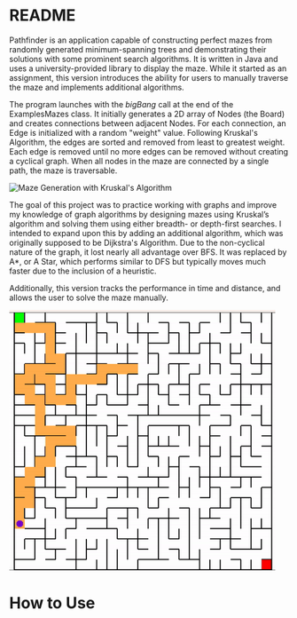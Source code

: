 # README
Pathfinder is an application capable of constructing perfect mazes from randomly generated minimum-spanning trees and demonstrating their solutions with some prominent search algorithms. It is written in Java and uses a university-provided library to display the maze. While it started as an assignment, this version introduces the ability for users to manually traverse the maze and implements additional algorithms.

The program launches with the _bigBang_ call at the end of the ExamplesMazes class. It initially generates a 2D array of Nodes (the Board) and creates connections between adjacent Nodes. For each connection, an Edge is initialized with a random "weight" value. Following Kruskal's Algorithm, the edges are sorted and removed from least to greatest weight. Each edge is removed until no more edges can be removed without creating a cyclical graph. When all nodes in the maze are connected by a single path, the maze is traversable.

![Maze Generation with Kruskal's Algorithm](https://github.com/omathay/pathfinder/assets/87339590/41205004-7fe6-4be4-9935-813da8b89646)


The goal of this project was to practice working with graphs and improve my knowledge of graph algorithms by designing mazes using Kruskal’s algorithm and solving them using either breadth- or depth-first searches. I intended to expand upon this by adding an additional algorithm, which was originally supposed to be Dijkstra's Algorithm. Due to the non-cyclical nature of the graph, it lost nearly all advantage over BFS. It was replaced by A*, or A Star, which performs similar to DFS but typically moves much faster due to the inclusion of a heuristic.

Additionally, this version tracks the performance in time and distance, and allows the user to solve the maze manually.

![Manual Traversal](https://github.com/omathay/pathfinder/blob/88e7be386e4c41ea2a403ae24c7d1249dd3783e1/manual%20traversal.gif)


# How to Use
